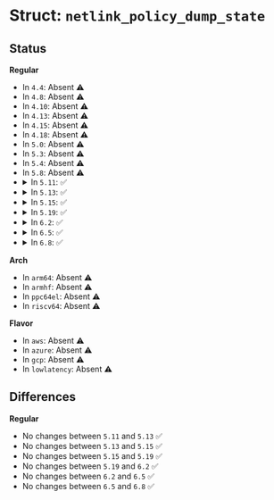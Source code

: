 # Struct: <code>netlink_policy_dump_state</code>

## Status
<b>Regular</b>
<ul>
<li>
In <code>4.4</code>: Absent ⚠️
</li>
<li>
In <code>4.8</code>: Absent ⚠️
</li>
<li>
In <code>4.10</code>: Absent ⚠️
</li>
<li>
In <code>4.13</code>: Absent ⚠️
</li>
<li>
In <code>4.15</code>: Absent ⚠️
</li>
<li>
In <code>4.18</code>: Absent ⚠️
</li>
<li>
In <code>5.0</code>: Absent ⚠️
</li>
<li>
In <code>5.3</code>: Absent ⚠️
</li>
<li>
In <code>5.4</code>: Absent ⚠️
</li>
<li>
In <code>5.8</code>: Absent ⚠️
</li>
<li>
<details>
<summary>In <code>5.11</code>: ✅</summary>

```c
struct netlink_policy_dump_state {
    unsigned int policy_idx;
    unsigned int attr_idx;
    unsigned int n_alloc;
    struct (anon) policies[0];
};
```
</details>
</li>
<li>
<details>
<summary>In <code>5.13</code>: ✅</summary>

```c
struct netlink_policy_dump_state {
    unsigned int policy_idx;
    unsigned int attr_idx;
    unsigned int n_alloc;
    struct (anon) policies[0];
};
```
</details>
</li>
<li>
<details>
<summary>In <code>5.15</code>: ✅</summary>

```c
struct netlink_policy_dump_state {
    unsigned int policy_idx;
    unsigned int attr_idx;
    unsigned int n_alloc;
    struct (anon) policies[0];
};
```
</details>
</li>
<li>
<details>
<summary>In <code>5.19</code>: ✅</summary>

```c
struct netlink_policy_dump_state {
    unsigned int policy_idx;
    unsigned int attr_idx;
    unsigned int n_alloc;
    struct (anon) policies[0];
};
```
</details>
</li>
<li>
<details>
<summary>In <code>6.2</code>: ✅</summary>

```c
struct netlink_policy_dump_state {
    unsigned int policy_idx;
    unsigned int attr_idx;
    unsigned int n_alloc;
    struct (anon) policies[0];
};
```
</details>
</li>
<li>
<details>
<summary>In <code>6.5</code>: ✅</summary>

```c
struct netlink_policy_dump_state {
    unsigned int policy_idx;
    unsigned int attr_idx;
    unsigned int n_alloc;
    struct (anon) policies[0];
};
```
</details>
</li>
<li>
<details>
<summary>In <code>6.8</code>: ✅</summary>

```c
struct netlink_policy_dump_state {
    unsigned int policy_idx;
    unsigned int attr_idx;
    unsigned int n_alloc;
    struct (anon) policies[0];
};
```
</details>
</li>
</ul>
<b>Arch</b>
<ul>
<li>
In <code>arm64</code>: Absent ⚠️
</li>
<li>
In <code>armhf</code>: Absent ⚠️
</li>
<li>
In <code>ppc64el</code>: Absent ⚠️
</li>
<li>
In <code>riscv64</code>: Absent ⚠️
</li>
</ul>
<b>Flavor</b>
<ul>
<li>
In <code>aws</code>: Absent ⚠️
</li>
<li>
In <code>azure</code>: Absent ⚠️
</li>
<li>
In <code>gcp</code>: Absent ⚠️
</li>
<li>
In <code>lowlatency</code>: Absent ⚠️
</li>
</ul>

## Differences
<b>Regular</b>
<ul>
<li>
No changes between <code>5.11</code> and <code>5.13</code> ✅
</li>
<li>
No changes between <code>5.13</code> and <code>5.15</code> ✅
</li>
<li>
No changes between <code>5.15</code> and <code>5.19</code> ✅
</li>
<li>
No changes between <code>5.19</code> and <code>6.2</code> ✅
</li>
<li>
No changes between <code>6.2</code> and <code>6.5</code> ✅
</li>
<li>
No changes between <code>6.5</code> and <code>6.8</code> ✅
</li>
</ul>
